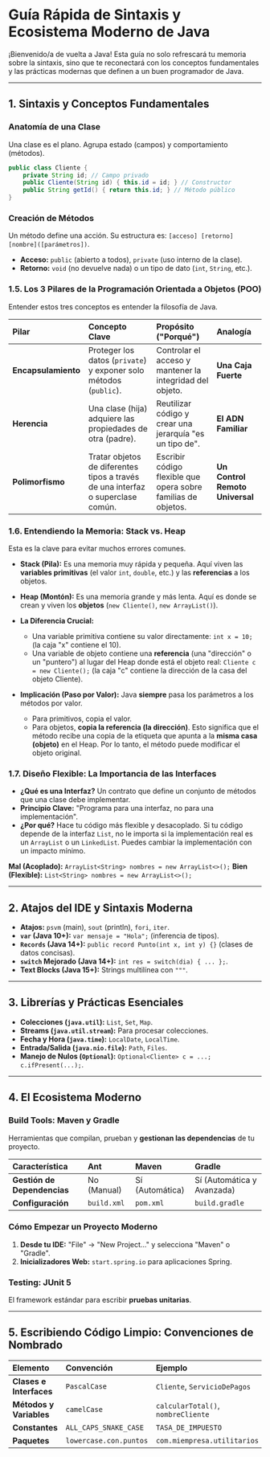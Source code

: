 # Guía Rápida de Sintaxis y Ecosistema Moderno de Java

¡Bienvenido/a de vuelta a Java! Esta guía no solo refrescará tu memoria sobre la sintaxis, sino que te reconectará con los conceptos fundamentales y las prácticas modernas que definen a un buen programador de Java.

---

## 1. Sintaxis y Conceptos Fundamentales

### Anatomía de una Clase
Una clase es el plano. Agrupa estado (campos) y comportamiento (métodos).

```java
public class Cliente {
    private String id; // Campo privado
    public Cliente(String id) { this.id = id; } // Constructor
    public String getId() { return this.id; } // Método público
}
```

### Creación de Métodos
Un método define una acción. Su estructura es: `[acceso] [retorno] [nombre]([parámetros])`.
*   **Acceso:** `public` (abierto a todos), `private` (uso interno de la clase).
*   **Retorno:** `void` (no devuelve nada) o un tipo de dato (`int`, `String`, etc.).

### 1.5. Los 3 Pilares de la Programación Orientada a Objetos (POO)
Entender estos tres conceptos es entender la filosofía de Java.

| Pilar | Concepto Clave | Propósito ("Porqué") | Analogía |
| :--- | :--- | :--- | :--- |
| **Encapsulamiento** | Proteger los datos (`private`) y exponer solo métodos (`public`). | Controlar el acceso y mantener la integridad del objeto. | **Una Caja Fuerte** |
| **Herencia** | Una clase (hija) adquiere las propiedades de otra (padre). | Reutilizar código y crear una jerarquía "es un tipo de". | **El ADN Familiar** |
| **Polimorfismo** | Tratar objetos de diferentes tipos a través de una interfaz o superclase común. | Escribir código flexible que opera sobre familias de objetos. | **Un Control Remoto Universal** |

### 1.6. Entendiendo la Memoria: Stack vs. Heap
Esta es la clave para evitar muchos errores comunes.

*   **Stack (Pila):** Es una memoria muy rápida y pequeña. Aquí viven las **variables primitivas** (el valor `int`, `double`, etc.) y las **referencias** a los objetos.
*   **Heap (Montón):** Es una memoria grande y más lenta. Aquí es donde se crean y viven los **objetos** (`new Cliente()`, `new ArrayList()`).

*   **La Diferencia Crucial:**
    *   Una variable primitiva contiene su valor directamente: `int x = 10;` (la caja "x" contiene el 10).
    *   Una variable de objeto contiene una **referencia** (una "dirección" o un "puntero") al lugar del Heap donde está el objeto real: `Cliente c = new Cliente();` (la caja "c" contiene la dirección de la casa del objeto Cliente).

*   **Implicación (Paso por Valor):** Java **siempre** pasa los parámetros a los métodos por valor.
    *   Para primitivos, copia el valor.
    *   Para objetos, **copia la referencia (la dirección)**. Esto significa que el método recibe una copia de la etiqueta que apunta a la **misma casa (objeto)** en el Heap. Por lo tanto, el método puede modificar el objeto original.

### 1.7. Diseño Flexible: La Importancia de las Interfaces
*   **¿Qué es una Interfaz?** Un contrato que define un conjunto de métodos que una clase debe implementar.
*   **Principio Clave:** "Programa para una interfaz, no para una implementación".
*   **¿Por qué?** Hace tu código más flexible y desacoplado. Si tu código depende de la interfaz `List`, no le importa si la implementación real es un `ArrayList` o un `LinkedList`. Puedes cambiar la implementación con un impacto mínimo.

**Mal (Acoplado):** `ArrayList<String> nombres = new ArrayList<>();`
**Bien (Flexible):** `List<String> nombres = new ArrayList<>();`

---

## 2. Atajos del IDE y Sintaxis Moderna

*   **Atajos:** `psvm` (main), `sout` (println), `fori`, `iter`.
*   **`var` (Java 10+):** `var mensaje = "Hola";` (inferencia de tipos).
*   **`Records` (Java 14+):** `public record Punto(int x, int y) {}` (clases de datos concisas).
*   **`switch` Mejorado (Java 14+):** `int res = switch(dia) { ... };`.
*   **Text Blocks (Java 15+):** Strings multilínea con `"""`.

---

## 3. Librerías y Prácticas Esenciales

*   **Colecciones (`java.util`):** `List`, `Set`, `Map`.
*   **Streams (`java.util.stream`):** Para procesar colecciones.
*   **Fecha y Hora (`java.time`):** `LocalDate`, `LocalTime`.
*   **Entrada/Salida (`java.nio.file`):** `Path`, `Files`.
*   **Manejo de Nulos (`Optional`):** `Optional<Cliente> c = ...; c.ifPresent(...);`.

---

## 4. El Ecosistema Moderno

### Build Tools: Maven y Gradle
Herramientas que compilan, prueban y **gestionan las dependencias** de tu proyecto.

| Característica | Ant | Maven | Gradle |
| :--- | :--- | :--- | :--- |
| **Gestión de Dependencias** | No (Manual) | Sí (Automática) | Sí (Automática y Avanzada) |
| **Configuración** | `build.xml` | `pom.xml` | `build.gradle` |

### Cómo Empezar un Proyecto Moderno
1.  **Desde tu IDE:** "File" -> "New Project..." y selecciona "Maven" o "Gradle".
2.  **Inicializadores Web:** `start.spring.io` para aplicaciones Spring.

### Testing: JUnit 5
El framework estándar para escribir **pruebas unitarias**.

---

## 5. Escribiendo Código Limpio: Convenciones de Nombrado

| Elemento | Convención | Ejemplo |
| :--- | :--- | :--- |
| **Clases e Interfaces** | `PascalCase` | `Cliente`, `ServicioDePagos` |
| **Métodos y Variables** | `camelCase` | `calcularTotal()`, `nombreCliente` |
| **Constantes** | `ALL_CAPS_SNAKE_CASE` | `TASA_DE_IMPUESTO` |
| **Paquetes** | `lowercase.con.puntos` | `com.miempresa.utilitarios` |
